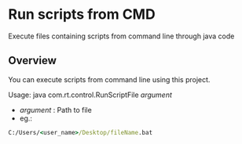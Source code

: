 # Run scripts from CMD

Execute files containing scripts from command line through java code

## Overview
You can execute scripts from command line using this project. 

Usage:
java com.rt.control.RunScriptFile _argument_ 

- _argument_ : Path to file 
- eg.: 
```cmd
C:/Users/<user_name>/Desktop/fileName.bat
```
